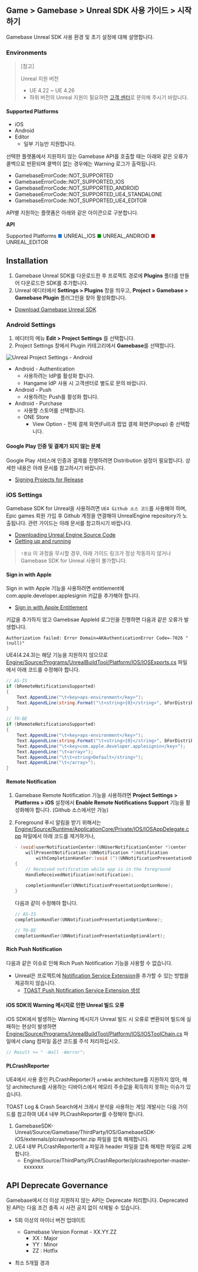 ## Game > Gamebase > Unreal SDK 사용 가이드 > 시작하기

Gamebase Unreal SDK 사용 환경 및 초기 설정에 대해 설명합니다.

### Environments

> [참고] 
>
> Unreal 지원 버전
>
> * UE 4.22 ~ UE 4.26
> * 하위 버전의 Unreal 지원이 필요하면 [고객 센터](https://toast.com/support/inquiry)로 문의해 주시기 바랍니다.

#### Supported Platforms

* iOS
* Android
* Editor
    * 일부 기능만 지원합니다.

선택한 플랫폼에서 지원하지 않는 Gamebase API를 호출할 때는 아래와 같은 오류가 콜백으로 반환되며 콜백이 없는 경우에는 Warning 로그가 출력됩니다.

* GamebaseErrorCode::NOT_SUPPORTED
* GamebaseErrorCode::NOT_SUPPORTED_IOS
* GamebaseErrorCode::NOT_SUPPORTED_ANDROID
* GamebaseErrorCode::NOT_SUPPORTED_UE4_STANDALONE
* GamebaseErrorCode::NOT_SUPPORTED_UE4_EDITOR

API별 지원하는 플랫폼은 아래와 같은 아이콘으로 구분합니다.

**API**

Supported Platforms
<span style="color:#1D76DB; font-size: 10pt">■</span> UNREAL_IOS
<span style="color:#0E8A16; font-size: 10pt">■</span> UNREAL_ANDROID
<span style="color:#B60205; font-size: 10pt">■</span> UNREAL_EDITOR

## Installation

1. Gamebase Unreal SDK를 다운로드한 후 프로젝트 경로에 **Plugins** 폴더를 만들어 다운로드한 SDK를 추가합니다.
2. Unreal 에디터에서 **Settings > Plugins** 창을 띄우고, **Project > Gamebase > Gamebase Plugin** 플러그인을 찾아 활성화합니다.

* [Download Gamebase Unreal SDK](/Download/#game-gamebase)

### Android Settings

1. 에디터의 메뉴 **Edit > Project Settings** 를 선택합니다.
2. Project Settings 창에서 Plugin 카테고리에서 **Gamebase**를 선택합니다.

![Unreal Project Settings - Android](http://static.toastoven.net/prod_gamebase/UnrealDevelopersGuide/unreal-developers-guide-started-android-setttings-2.19.0.png)

* Android - Authentication
    * 사용하려는 IdP를 활성화 합니다.
    * Hangame IdP 사용 시 고객센터로 별도로 문의 바랍니다.
* Android - Push
    * 사용하려는 Push를 활성화 합니다.
* Android - Purchase
    * 사용할 스토어를 선택합니다.
    * ONE Store
        * View Option - 전체 결제 화면(Full)과 팝업 결제 화면(Popup) 중 선택합니다.


#### Google Play 인증 및 결제가 되지 않는 문제

Google Play 서비스에 인증과 결제를 진행하려면 Distribution 설정이 필요합니다.
상세한 내용은 아래 문서를 참고하시기 바랍니다. 

* [Signing Projects for Release](https://docs.unrealengine.com/en-US/Platforms/Mobile/Android/DistributionSigning/index.html)

### iOS Settings

Gamebase SDK for Unreal을 사용하려면 `UE4 Github 소스 코드`를 사용해야 하며, Epic games 회원 가입 후 Github 계정을 연결해야 UnrealEngine repository가 노출됩니다.
관련 가이드는 아래 문서를 참고하시기 바랍니다.

* [Downloading Unreal Engine Source Code](https://docs.unrealengine.com/en-US/GettingStarted/DownloadingUnrealEngine/index.html)
* [Getting up and running](https://github.com/EpicGames/UnrealEngine#getting-up-and-running)

>`!중요`
> 이 과정을 무시할 경우, 아래 가이드 링크가 정상 작동하지 않거나 Gamebase SDK for Unreal 사용이 불가합니다.

#### Sign in with Apple

Sign in with Apple 기능을 사용하려면 entitlement에 com.apple.developer.applesignin 키값을 추가해야 합니다.

* [Sign in with Apple Entitlement](https://developer.apple.com/documentation/bundleresources/entitlements/com_apple_developer_applesignin)

키값을 추가하지 않고 Gamebsae AppleId 로그인을 진행하면 다음과 같은 오류가 발생합니다.

```
Authorization failed: Error Domain=AKAuthenticationError Code=-7026 "(null)"

```

UE4(4.24.3)는 해당 기능을 지원하지 않으므로 [Engine/Source/Programs/UnrealBuildTool/Platform/IOS/IOSExports.cs](https://github.com/EpicGames/UnrealEngine/blob/4.24/Engine/Source/Programs/UnrealBuildTool/Platform/IOS/IOSExports.cs) 파일에서 아래 코드를 수정해야 합니다.

```cs
// AS-IS
if (bRemoteNotificationsSupported)
{
    Text.AppendLine("\t<key>aps-environment</key>");
    Text.AppendLine(string.Format("\t<string>{0}</string>", bForDistribution ? "production" : "development"));
}

// TO-BE
if (bRemoteNotificationsSupported)
{
    Text.AppendLine("\t<key>aps-environment</key>");
    Text.AppendLine(string.Format("\t<string>{0}</string>", bForDistribution ? "production" : "development"));
    Text.AppendLine("\t<key>com.apple.developer.applesignin</key>");
    Text.AppendLine("\t<array>");
    Text.AppendLine("\t\t<string>Default</string>");
    Text.AppendLine("\t</array>");
}
```

#### Remote Notification

1. Gamebase Remote Notification 기능을 사용하려면 **Project Settings > Platforms > iOS** 설정에서 **Enable Remote Notifications Support** 기능을 활성화해야 합니다. (Github 소스에서만 가능)
2. Foreground 푸시 알림을 받기 위해서는 [Engine/Source/Runtime/ApplicationCore/Private/IOS/IOSAppDelegate.cpp](https://github.com/EpicGames/UnrealEngine/blob/4.24/Engine/Source/Runtime/ApplicationCore/Private/IOS/IOSAppDelegate.cpp) 파일에서 아래 코드를 제거하거나,

    ```objectivec
    - (void)userNotificationCenter:(UNUserNotificationCenter *)center
        willPresentNotification:(UNNotification *)notification
            withCompletionHandler:(void (^)(UNNotificationPresentationOptions options))completionHandler
    {
        // Received notification while app is in the foreground
        HandleReceivedNotification(notification);
        
        completionHandler(UNNotificationPresentationOptionNone);
    }
    ```

    다음과 같이 수정해야 합니다.

    ```objectivec
    // AS-IS
    completionHandler(UNNotificationPresentationOptionNone);

    // TO-BE
    completionHandler(UNNotificationPresentationOptionAlert);
    ```

#### Rich Push Notification

다음과 같은 이슈로 인해 Rich Push Notification 기능을 사용할 수 없습니다.

* Unreal은 프로젝트에 [Notification Service Extension](https://developer.apple.com/documentation/usernotifications/unnotificationserviceextension?language=objc)을 추가할 수 있는 방법을 제공하지 않습니다.
    * [TOAST Push Notification Service Extension 생성](https://docs.toast.com/en/TOAST/en/toast-sdk/push-ios/#notification-service-extension)

#### iOS SDK의 Warning 메시지로 인한 Unreal 빌드 오류

iOS SDK에서 발생하는 Warning 메시지가 Unreal 빌드 시 오류로 변환되어 빌드에 실패하는 현상이 발생하면 [Engine/Source/Programs/UnrealBuildTool/Platform/IOS/IOSToolChain.cs](https://github.com/EpicGames/UnrealEngine/blob/4.24/Engine/Source/Programs/UnrealBuildTool/Platform/IOS/IOSToolChain.cs) 파일에서 clang 컴파일 옵션 코드를 주석 처리하십시오.

```cs
// Result += " -Wall -Werror";
```

#### PLCrashReporter

UE4에서 사용 중인 PLCrashReporter가 `arm64e` architecture를 지원하지 않아, 해당 architecture를 사용하는 디바이스에서 메모리 주솟값을 획득하지 못하는 이슈가 있습니다.

TOAST Log & Crash Search에서 크래시 분석을 사용하는 게임 개발사는 다음 가이드를 참고하여 UE4 내부 PLCrashReporter를 수정해야 합니다.

1. GamebaseSDK-Unreal/Source/Gamebase/ThirdParty/IOS/GamebaseSDK-iOS/externals/plcrashreporter.zip 파일을 압축 해제합니다.
2. UE4 내부 PLCrashReporter의 a 파일과 header 파일을 압축 해제한 파일로 교체합니다.
    * Engine/Source/ThirdParty/PLCrashReporter/plcrashreporter-master-xxxxxxx

## API Deprecate Governance

Gamebase에서 더 이상 지원하지 않는 API는 Deprecate 처리합니다.
Deprecated된 API는 다음 조건 충족 시 사전 공지 없이 삭제될 수 있습니다.

* 5회 이상의 마이너 버전 업데이트
    * Gamebase Version Format - XX.YY.ZZ
        * XX : Major
        * YY : Minor
        * ZZ : Hotfix

* 최소 5개월 경과